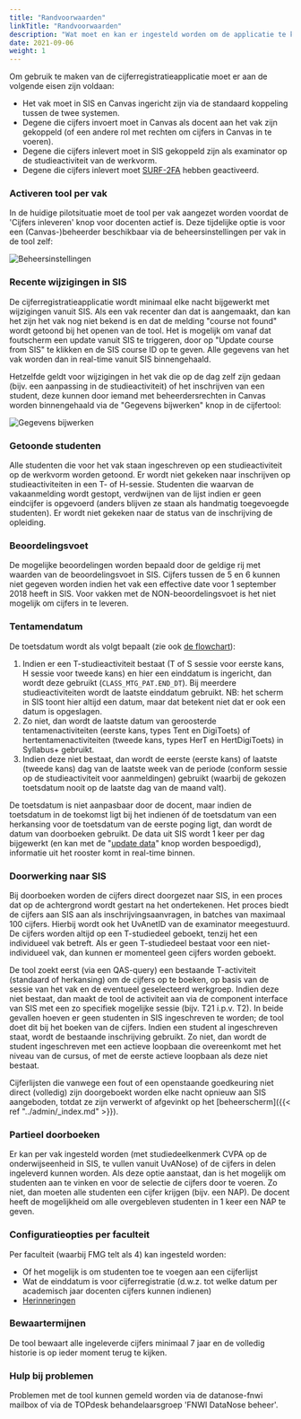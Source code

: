 ```yaml
---
title: "Randvoorwaarden"
linkTitle: "Randvoorwaarden"
description: "Wat moet en kan er ingesteld worden om de applicatie te kunnen gebruiken?"
date: 2021-09-06
weight: 1
---
```


Om gebruik te maken van de cijferregistratieapplicatie moet er aan de volgende eisen zijn voldaan:
- Het vak moet in SIS en Canvas ingericht zijn via de standaard koppeling tussen de twee systemen.
- Degene die cijfers invoert moet in Canvas als docent aan het vak zijn gekoppeld (of een andere rol met rechten om cijfers in Canvas in te voeren).
- Degene die cijfers inlevert moet in SIS gekoppeld zijn als examinator op de studieactiviteit van de werkvorm.
- Degene die cijfers inlevert moet [SURF-2FA](https://medewerker.uva.nl/content-secured/az/tweestapsverificatie/surf/surf.html) hebben geactiveerd.

### Activeren tool per vak
In de huidige pilotsituatie moet de tool per vak aangezet worden voordat de 'Cijfers inleveren' knop voor docenten actief is. Deze tijdelijke optie is voor een (Canvas-)beheerder beschikbaar via de beheersinstellingen per vak in de tool zelf:

![Beheersinstellingen](/course_setup.nl.png)

### Recente wijzigingen in SIS
De cijferregistratieapplicatie wordt minimaal elke nacht bijgewerkt met wijzigingen vanuit SIS. Als een vak recenter dan dat is aangemaakt, dan kan het zijn het vak nog niet bekend is en dat de melding "course not found" wordt getoond bij het openen van de tool. Het is mogelijk om vanaf dat foutscherm een update vanuit SIS te triggeren, door op "Update course from SIS" te klikken en de SIS course ID op te geven. Alle gegevens van het vak worden dan in real-time vanuit SIS binnengehaald.

Hetzelfde geldt voor wijzigingen in het vak die op de dag zelf zijn gedaan (bijv. een aanpassing in de studieactiviteit) of het inschrijven van een student, deze kunnen door iemand met beheerdersrechten in Canvas worden binnengehaald via de "Gegevens bijwerken" knop in de cijfertool:

![Gegevens bijwerken](/update_data.nl.png)

### Getoonde studenten
Alle studenten die voor het vak staan ingeschreven op een studieactiviteit op de werkvorm worden getoond. Er wordt niet gekeken naar inschrijven op studieactiviteiten in een T- of H-sessie. Studenten die waarvan de vakaanmelding wordt gestopt, verdwijnen van de lijst indien er geen eindcijfer is opgevoerd (anders blijven ze staan als handmatig toegevoegde studenten). Er wordt niet gekeken naar de status van de inschrijving de opleiding.

### Beoordelingsvoet
De mogelijke beoordelingen worden bepaald door de geldige rij met waarden van de beoordelingsvoet in SIS. Cijfers tussen de 5 en 6 kunnen niet gegeven worden indien het vak een effective date voor 1 september 2018 heeft in SIS. Voor vakken met de NON-beoordelingsvoet is het niet mogelijk om cijfers in te leveren.

### Tentamendatum 
De toetsdatum wordt als volgt bepaalt (zie ook [de flowchart](/flowchart_toetsdatum.pdf)):
1.	Indien er een T-studieactiviteit bestaat (T of S sessie voor eerste kans, H sessie voor tweede kans) en hier een einddatum is ingericht, dan wordt deze gebruikt (`CLASS_MTG_PAT.END_DT`). Bij meerdere studieactiviteiten wordt de laatste einddatum gebruikt. NB: het scherm in SIS toont hier altijd een datum, maar dat betekent niet dat er ook een datum is opgeslagen.
2.	Zo niet, dan wordt de laatste datum van geroosterde tentamenactiviteiten (eerste kans, types Tent en DigiToets) of hertentamenactiviteiten (tweede kans, types HerT en HertDigiToets) in Syllabus+ gebruikt.
3.	Indien deze niet bestaat, dan wordt de eerste (eerste kans) of laatste (tweede kans) dag van de laatste week van de periode (conform sessie op de studieactiviteit voor aanmeldingen) gebruikt (waarbij de gekozen toetsdatum nooit op de laatste dag van de maand valt). 

De toetsdatum is niet aanpasbaar door de docent, maar indien de toetsdatum in de toekomst ligt bij het indienen óf de toetsdatum van een herkansing voor de toetsdatum van de eerste poging ligt, dan wordt de datum van doorboeken gebruikt. De data uit SIS wordt 1 keer per dag bijgewerkt (en kan met de "[update data](#recente-wijzigingen-in-sis)" knop worden bespoedigd), informatie uit het rooster komt in real-time binnen.

### Doorwerking naar SIS
Bij doorboeken worden de cijfers direct doorgezet naar SIS, in een proces dat op de achtergrond wordt gestart na het ondertekenen. Het proces biedt de cijfers aan SIS aan als inschrijvingsaanvragen, in batches van maximaal 100 cijfers. Hierbij wordt ook het UvAnetID van de examinator meegestuurd. De cijfers worden altijd op een T-studiedeel geboekt, tenzij het een individueel vak betreft. Als er geen T-studiedeel bestaat voor een niet-individueel vak, dan kunnen er momenteel geen cijfers worden geboekt. 

De tool zoekt eerst (via een QAS-query) een bestaande T-activiteit (standaard of herkansing) om de cijfers op te boeken, op basis van de sessie van het vak en de eventueel geselecteerd werkgroep. Indien deze niet bestaat, dan maakt de tool de activiteit aan via de component interface van SIS met een zo specifiek mogelijke sessie (bijv. T21 i.p.v. T2). In beide gevallen hoeven er geen studenten in SIS ingeschreven te worden; de tool doet dit bij het boeken van de cijfers. Indien een student al ingeschreven staat, wordt de bestaande inschrijving gebruikt. Zo niet, dan wordt de student ingeschreven met een actieve loopbaan die overeenkomt met het niveau van de cursus, of met de eerste actieve loopbaan als deze niet bestaat.

Cijferlijsten die vanwege een fout of een openstaande goedkeuring niet direct (volledig) zijn doorgeboekt worden elke nacht opnieuw aan SIS aangeboden, totdat ze zijn verwerkt of afgevinkt op het [beheerscherm]({{< ref "../admin/_index.md" >}}).

### Partieel doorboeken
Er kan per vak ingesteld worden (met studiedeelkenmerk CVPA op de onderwijseenheid in SIS, te vullen vanuit UvANose) of de cijfers in delen ingeleverd kunnen worden. Als deze optie aanstaat, dan is het mogelijk om studenten aan te vinken en voor de selectie de cijfers door te voeren. Zo niet, dan moeten alle studenten een cijfer krijgen (bijv. een NAP). De docent heeft de mogelijkheid om alle overgebleven studenten in 1 keer een NAP te geven. 

### Configuratieopties per faculteit
Per faculteit (waarbij FMG telt als 4) kan ingesteld worden:
- Of het mogelijk is om studenten toe te voegen aan een cijferlijst
- Wat de einddatum is voor cijferregistratie (d.w.z. tot welke datum per academisch jaar docenten cijfers kunnen indienen)
- [Herinneringen](../admin/reminders)

### Bewaartermijnen
De tool bewaart alle ingeleverde cijfers minimaal 7 jaar en de volledig historie is op ieder moment terug te kijken. 

### Hulp bij problemen 
Problemen met de tool kunnen gemeld worden via de datanose-fnwi mailbox of via de TOPdesk behandelaarsgroep 'FNWI DataNose beheer'.